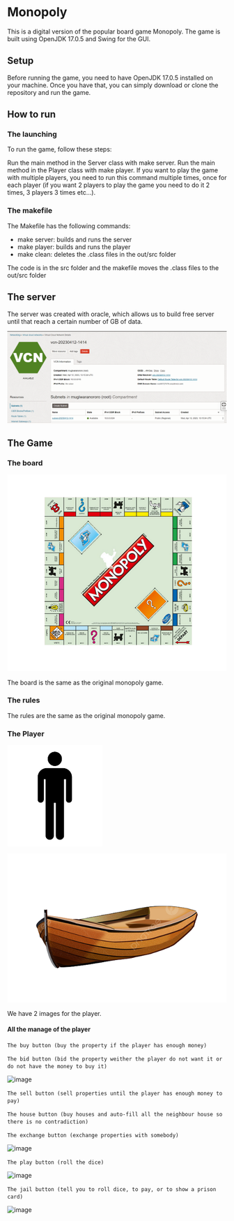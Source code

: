 # Monopoly
This is a digital version of the popular board game Monopoly. The game is built using OpenJDK 17.0.5 and Swing for the GUI.

## Setup
Before running the game, you need to have OpenJDK 17.0.5 installed on your machine. Once you have that, you can simply download or clone the repository and run the game.


## How to run

### The launching

To run the game, follow these steps:

Run the main method in the Server class with make server.
Run the main method in the Player class with make player. If you want to play the game with multiple players, you need to run this command multiple times, once for each player (if you want 2 players to play the game you need to do it 2 times, 3 players 3 times etc...).

### The makefile

The Makefile has the following commands:

- make server: builds and runs the server
- make player: builds and runs the player
- make clean: deletes the .class files in the out/src folder

The code is in the src folder and the makefile moves the .class files to the out/src folder

## The server

The server was created with oracle, which allows us to build free server until that reach a certain number of GB of data.

![image](images/Server.png)

## The Game

### The board

![image](images/monopoly.png)

The board is the same as the original monopoly game.

### The rules

The rules are the same as the original monopoly game.

### The Player

![image](images/player.png)

![image](images/boat.png)

We have 2 images for the player.

#### All the manage of the player

``` The buy button (buy the property if the player has enough money) ```

``` The bid button (bid the property weither the player do not want it or do not have the money to buy it) ```

![image](images/buybid.png)

``` The sell button (sell properties until the player has enough money to pay) ```

``` The house button (buy houses and auto-fill all the neighbour house so there is no contradiction) ```

``` The exchange button (exchange properties with somebody) ```

![image](images/houseexchange.png)

``` The play button (roll the dice) ```

![image](images/play.png)

``` The jail button (tell you to roll dice, to pay, or to show a prison card) ```

![image](images/jail.png)
